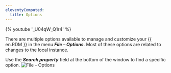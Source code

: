 ```yaml
---
eleventyComputed:
  title: Options
---
```

{% youtube '_U04qW_Q1r4' %}

There are multiple options available to manage and customize your {{ en.RDM }} in the menu ***File – Options***. Most of these options are related to changes to the local instance.

Use the ***Search property*** field at the bottom of the window to find a specific option.
![File - Options](https://cdnweb.devolutions.net/docs/en/rdm/windows/clip11282.png)
